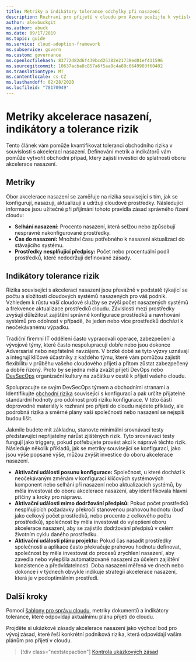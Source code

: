 ```yaml
---
title: Metriky a indikátory tolerance odchylky při nasazení
description: Rozhraní pro přijetí v cloudu pro Azure použijte k vyčíslení tolerance podnikového rizika související s akcelerací nasazení.
author: alexbuckgit
ms.author: abuck
ms.date: 09/17/2019
ms.topic: guide
ms.service: cloud-adoption-framework
ms.subservice: govern
ms.custom: governance
ms.openlocfilehash: 83772d82d6f439bcd25382e21738ed01ef411596
ms.sourcegitcommit: 10637acba8c857a6f5aa8c4a80c0649903f60402
ms.translationtype: MT
ms.contentlocale: cs-CZ
ms.lasthandoff: 02/28/2020
ms.locfileid: "78170949"
---
```

# <a name="deployment-acceleration-metrics-indicators-and-risk-tolerance"></a>Metriky akcelerace nasazení, indikátory a tolerance rizik

Tento článek vám pomůže kvantifikovat toleranci obchodního rizika v souvislosti s akcelerací nasazení. Definování metrik a indikátorů vám pomůže vytvořit obchodní případ, který zajistí investici do splatnosti oboru akcelerace nasazení.

## <a name="metrics"></a>Metriky

Obor akcelerace nasazení se zaměřuje na rizika související s tím, jak se konfigurují, nasazují, aktualizují a udržují cloudové prostředky. Následující informace jsou užitečné při přijímání tohoto pravidla zásad správného řízení cloudu:

- **Selhání nasazení:** Procento nasazení, která selžou nebo způsobují nesprávně nakonfigurované prostředky.
- **Čas do nasazení:** Množství času potřebného k nasazení aktualizací do stávajícího systému.
- **Prostředky nesplňující předpisy:** Počet nebo procentuální podíl prostředků, které nedodržují definované zásady.

## <a name="risk-tolerance-indicators"></a>Indikátory tolerance rizik

Rizika související s akcelerací nasazení jsou převážně v podstatě týkající se počtu a složitosti cloudových systémů nasazených pro váš podnik. Vzhledem k růstu vaší cloudové služby se zvýší počet nasazených systémů a frekvence aktualizace prostředků cloudu. Závislosti mezi prostředky zvyšují důležitost zajištění správné konfigurace prostředků a navrhování systémů pro odolnost v případě, že jeden nebo více prostředků dochází k neočekávanému výpadku.

<!-- "en-us" location is required for the URL below. -->

Tradiční firemní IT oddělení často vypracovali operace, zabezpečení a vývojové týmy, které často nespolupracují dobře nebo jsou dokonce Adversarial nebo nepřátelně navzájem. V brzké době se tyto výzvy uznávají a integrují klíčové účastníky z každého týmu, které vám pomůžou zajistit flexibilitu v průběhu vašeho cloudového přijetí a přitom zůstat zabezpečený a dobře řízený. Proto by se jedna měla zvážit přijetí DevOps nebo [DevSecOps](https://www.microsoft.com/en-us/securityengineering/devsecops) organizační kultury na začátku v cestě k přijetí vašeho cloudu.

Spolupracujte se svým DevSecOps týmem a obchodními stranami a Identifikujte [obchodní rizika](./business-risks.md) související s konfigurací a pak určíte přijatelné standardní hodnoty pro odolnost proti riziku konfigurace. V této části doprovodné materiály k rozhraní pro přijetí do cloudu najdete příklady, ale podrobná rizika a směrné plány vaší společnosti nebo nasazení se nejspíš budou lišit.

Jakmile budete mít základnu, stanovte minimální srovnávací testy představující nepřijatelný nárůst zjištěných rizik. Tyto srovnávací testy fungují jako triggery, pokud potřebujete provést akci k nápravě těchto rizik. Následuje několik příkladů, jak se metriky související se konfigurací, jako jsou výše popsané výše, můžou zvýšit investice do oboru akcelerace nasazení.

- **Aktivační události posunu konfigurace:** Společnost, u které dochází k neočekávaným změnám v konfiguraci klíčových systémových komponent nebo selhání při nasazení nebo aktualizacích systémů, by měla investovat do oboru akcelerace nasazení, aby identifikovala hlavní příčiny a kroky pro nápravu.
- **Aktivační události mimo dodržování předpisů:** Pokud počet prostředků nesplňujících požadavky překročí stanovenou prahovou hodnotu (buď jako celkový počet prostředků, nebo procento z celkového počtu prostředků), společnost by měla investovat do vylepšení oboru akcelerace nasazení, aby se zajistilo dodržování předpisů v celém životním cyklu daného prostředku.
- **Aktivační události plánu projektu:** Pokud čas nasadit prostředky společnosti a aplikace často překračuje prahovou hodnotu definovat, společnost by měla investovat do procesů zrychlení nasazení, aby zavedla nebo vylepšila automatizované nasazení za účelem zajištění konzistence a předvídatelnosti. Doba nasazení měřená ve dnech nebo dokonce i v týdnech obvykle indikuje strategii akcelerace nasazení, která je v podoptimálním prostředí.

## <a name="next-steps"></a>Další kroky

Pomocí [šablony pro správu cloudu](./template.md), metriky dokumentů a indikátory tolerance, které odpovídají aktuálnímu plánu přijetí do cloudu.

Projděte si ukázkové zásady akcelerace nasazení jako výchozí bod pro vývoj zásad, které řeší konkrétní podniková rizika, která odpovídají vašim plánům pro přijetí v cloudu.

> [!div class="nextstepaction"]
> [Kontrola ukázkových zásad](./policy-statements.md)
